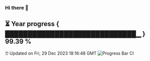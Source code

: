 ### Hi there 👋
⏳ Year progress { █████████████████████████████▁ } 99.39 %
---
⏰ Updated on Fri, 29 Dec 2023 18:16:48 GMT
![Progress Bar CI](https://github.com/liununu/liununu/workflows/Progress%20Bar%20CI/badge.svg)
